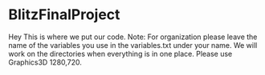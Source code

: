 # BlitzFinalProject
Hey
This is where we put our code.
Note: For organization please leave the name of the variables you use in the variables.txt under your name.
We will work  on the directories when everything is in one place.
Please use Graphics3D 1280,720.
